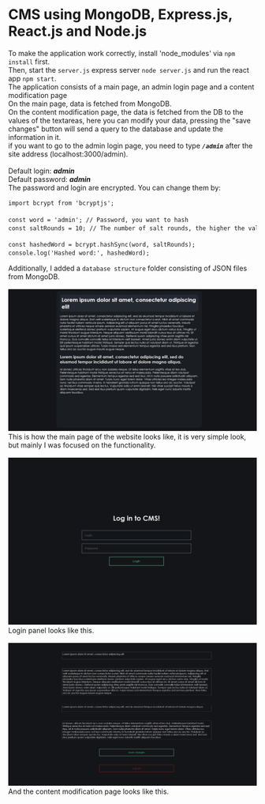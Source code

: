 # CMS using MongoDB, Express.js, React.js and Node.js
To make the application work correctly, install 'node_modules' via `npm install` first.<br>
Then, start the `server.js` express server `node server.js` and run the react app `npm start`.<br>
The application consists of a main page, an admin login page and a content modification page <br>
On the main page, data is fetched from MongoDB.<br>
On the content modification page, the data is fetched from the DB to the values ​​of the textareas, here you can modify your data, pressing the "save changes" button will send a query to the database and update the information in it.<br>
if you want to go to the admin login page, you need to type <i><b>`/admin`</b></i> after the site address (localhost:3000/admin).<br><br>
Default login: <i><b>admin</b></i><br>
Default password: <i><b>admin</b></i><br>
The password and login are encrypted. You can change them by:<br>

```diff
import bcrypt from 'bcryptjs';

const word = 'admin'; // Password, you want to hash
const saltRounds = 10; // The number of salt rounds, the higher the value, the harder it is to crack the hash

const hashedWord = bcrypt.hashSync(word, saltRounds);
console.log('Hashed word:', hashedWord);
```

Additionally, I added a `database structure` folder consisting of JSON files from MongoDB.
<br><br>
![Alt text](/screenshots/screenshot.png?raw=true)
This is how the main page of the website looks like, it is very simple look, but mainly I was focused on the functionality. <br><br>
![Alt text](/screenshots/screenshot2.png?raw=true)
Login panel looks like this.<br><br>
![Alt text](/screenshots/screenshot3.png?raw=true)
And the content modification page looks like this.

